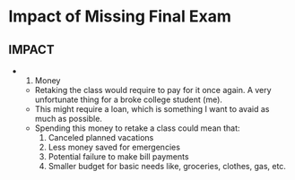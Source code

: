 #	Impact of Missing Final Exam


##	**IMPACT**
* 1. Money
	* Retaking the class would require to pay for it once again. A very unfortunate thing for a broke college student (me).
	* This might require a loan, which is something I want to avaid as much as possible.
	* Spending this money to retake a class could mean that:
		1. Canceled planned vacations
		2. Less money saved for emergencies
		3. Potential failure to make bill payments 
		4. Smaller budget for basic needs like, groceries, clothes, gas, etc.
